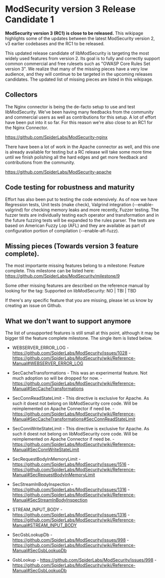 # ModSecurity version 3 Release Candidate 1

**ModSecurity version 3 (RC1) is close to be released.** This wikipage highlights some of the updates between the latest ModSecurity version 2, v3 earlier codebases and the RC1 to be released.

This updated release candidate of libModSecurity is targeting the most widely used features from version 2. Its goal is to fully and correctly support common commercial and free rulesets such as "OWASP Core Rules Set version 3". We realize that many of the missing pieces have a very low audience, and they will continue to be targeted in the upcoming releases candidates. The updated list of missing pieces are listed in this wikipage.

## Collectors

The Nginx connector is being the de-facto setup to use and test libModSecurity. We've been having many feedbacks from the community and commercial users as well as contributions for this setup. A lot of effort have been put into it so far. For this reason we're also close to an RC1 for the Nginx Connector.

https://github.com/SpiderLabs/ModSecurity-nginx

There have been a lot of work in the Apache connector as well, and this one is already available for testing but a RC release will take some more time until we finish polishing all the hard edges and get more feedback and contributions from the community.

https://github.com/SpiderLabs/ModSecurity-apache

## Code testing for robustness and maturity

Effort has also been put to testing the code extensively. As of now we have Regression tests, Unit tests (make check), Valgrind integration (--enable-valgrind) for checking memory leaks and more recently, Fuzzer testing. The fuzzer tests are individually testing each operator and transformation and in the future fuzzing tests will be expanded to the rules parser. The tests are based on American Fuzzy Lop (AFL) and they are available as part of configuration portion of compilation (--enable-afl-fuzz).

## Missing pieces (Towards version 3 feature complete).

The most importante missing features belong to a milestone: Feature complete. 
This milestone can be listed here:  https://github.com/SpiderLabs/ModSecurity/milestone/9

Some other missing features are described on the reference manual by looking for the tag: Supported on libModSecurity: NO | TBI | TBD

If there's any specific feature that you are missing, please let us know by creating an issue on Github.

## What we don't want to support anymore

The list of unsupported features is still small at this point, although it may be bigger till the feature complete milestone. The single item is listed below.

- WEBSERVER_ERROR_LOG - https://github.com/SpiderLabs/ModSecurity/issues/1028
                      - https://github.com/SpiderLabs/ModSecurity/wiki/Reference-Manual#WEBSERVER_ERROR_LOG

- SecCacheTransformations - This was an experimental feature. Not much adoption so will be dropped for now.
                          - https://github.com/SpiderLabs/ModSecurity/wiki/Reference-Manual#SecCacheTransformations

- SecConnReadStateLimit - This directive is exclusive for Apache. As such it doest not belong on libModSecurity core code. Will be reimplemented on Apache Connector if need be.
                    - https://github.com/SpiderLabs/ModSecurity/wiki/Reference-Manual#SecCacheTransformations#SecConnReadStateLimit

- SecConnWriteStateLimit - This directive is exclusive for Apache. As such it doest not belong on libModSecurity core code. Will be reimplemented on Apache Connector if need be.
                    - https://github.com/SpiderLabs/ModSecurity/wiki/Reference-Manual#SecConnWriteStateLimit

- SecRequestBodyInMemoryLimit - https://github.com/SpiderLabs/ModSecurity/issues/1516 
                              - https://github.com/SpiderLabs/ModSecurity/wiki/Reference-Manual#SecRequestBodyInMemoryLimit

- SecStreamInBodyInspection - https://github.com/SpiderLabs/ModSecurity/issues/1316
                          - https://github.com/SpiderLabs/ModSecurity/wiki/Reference-Manual#SecStreamInBodyInspection

- STREAM_INPUT_BODY - https://github.com/SpiderLabs/ModSecurity/issues/1316
                          - https://github.com/SpiderLabs/ModSecurity/wiki/Reference-Manual#STREAM_INPUT_BODY

- SecGsbLookupDb - https://github.com/SpiderLabs/ModSecurity/issues/998
                 - https://github.com/SpiderLabs/ModSecurity/wiki/Reference-Manual#SecGsbLookupDb

- GsbLookup - https://github.com/SpiderLabs/ModSecurity/issues/998
            - https://github.com/SpiderLabs/ModSecurity/wiki/Reference-Manual#SecGsbLookupDb

